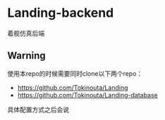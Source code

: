 # Landing-backend
着舰仿真后端

## Warning
使用本repo的时候需要同时clone以下两个repo：

* https://github.com/Tokinouta/Landing
* https://github.com/Tokinouta/Landing-database

具体配置方式之后会说
